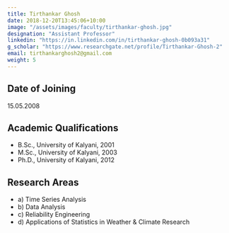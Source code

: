 ```yaml
---
title: Tirthankar Ghosh
date: 2018-12-20T13:45:06+10:00
image: "/assets/images/faculty/tirthankar-ghosh.jpg"
designation: "Assistant Professor"
linkedin: "https://in.linkedin.com/in/tirthankar-ghosh-0b093a31"
g_scholar: "https://www.researchgate.net/profile/Tirthankar-Ghosh-2"
email: tirthankarghosh2@gmail.com
weight: 5
---
```


## Date of Joining  
  15.05.2008



## Academic Qualifications
- B.Sc., University of Kalyani, 2001
- M.Sc., University of Kalyani, 2003
- Ph.D., University of Kalyani, 2012


## Research Areas


- a) Time Series Analysis
- b) Data Analysis
- c) Reliability Engineering
- d) Applications of Statistics in Weather & Climate Research
